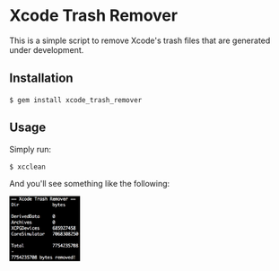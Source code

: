# Xcode Trash Remover

This is a simple script to remove Xcode's trash files that are generated under development.

## Installation

    $ gem install xcode_trash_remover

## Usage

Simply run:

    $ xcclean

And you'll see something like the following:

<img src = https://raw.githubusercontent.com/FrankKair/xcode-trash-remover/master/assets/output.png width="25%" height="25%"/>
